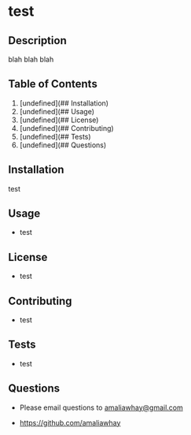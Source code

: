 
        
  # test
  ## Description
  blah blah blah

  ## Table of Contents
  1. [undefined](## Installation) 
  1. [undefined](## Usage)
  1. [undefined](## License)
  1. [undefined](## Contributing)
  1. [undefined](## Tests)
  1. [undefined](## Questions)
  
  ## Installation
  test

  ## Usage
  * test

  ## License
  * test

  ## Contributing
  * test

  ## Tests
  * test

  ## Questions
  * Please email questions to amaliawhay@gmail.com

  * https://github.com/amaliawhay